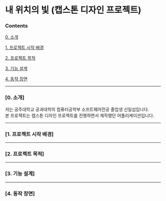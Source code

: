 # 내 위치의 빛 (캡스톤 디자인 프로젝트)

### Contents

[0. 소개](0-소개)

[1. 프로젝트 시작 배경](1-프로젝트-시작-배경)
   
[2. 프로젝트 목적](2-프로젝트-목적)

[3. 기능 설계](3-기능-설계)

[4. 동작 장면](4-동작-장면)

---

### [0. 소개]
저는 공주대학교 공과대학의 컴퓨터공학부 소프트웨어전공 졸업생 신일섭입니다.\
본 프로젝트는 캡스톤 디자인 프로젝트를 진행하면서 제작했던 어플리케이션입니다.

---

### [1. 프로젝트 시작 배경]

---

### [2. 프로젝트 목적]

---

### [3. 기능 설계]

---

### [4. 동작 장면]

